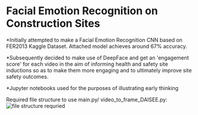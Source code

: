 # Facial Emotion Recognition on Construction Sites 
*Initially attempted to make a Facial Emotion Recognition CNN based on FER2013 Kaggle Dataset. Attached model achieves around 67% accuracy.

*Subsequently decided to make use of DeepFace and get an 'engagement score' for each video in the aim of informing health and safety site inductions so as to make them more engaging and to ultimately improve site safety outcomes. 

*Jupyter notebooks used for the purposes of illustrating early thinking

Required file structure to use main.py/ video_to_frame_DAISEE.py:![file structure requried](https://imgur.com/UPwuxeQ) 
